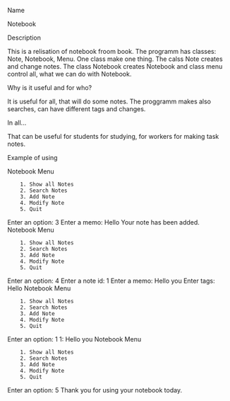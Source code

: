 Name

Notebook

Description

This is a relisation of notebook froom book.
The programm has classes: Note, Notebook, Menu. One class make one thing. The calss Note creates and change notes.
The class Notebook creates Notebook and class menu control all, what we can do with Notebook.

Why is it useful and for who?

It is useful for all, that will do some notes. 
The proggramm makes also searches, can have different tags and changes.

In all...

That can be useful for students for studying, for workers for making task notes.

Example of using

Notebook Menu

        1. Show all Notes
        2. Search Notes
        3. Add Note
        4. Modify Note
        5. Quit
        
Enter an option: 3
Enter a memo: Hello
Your note has been added.
 Notebook Menu

        1. Show all Notes
        2. Search Notes
        3. Add Note
        4. Modify Note
        5. Quit
        
Enter an option: 4
Enter a note id: 1
Enter a memo: Hello you
Enter tags: Hello
 Notebook Menu

        1. Show all Notes
        2. Search Notes
        3. Add Note
        4. Modify Note
        5. Quit
        
Enter an option: 1
1: 
Hello you
 Notebook Menu

        1. Show all Notes
        2. Search Notes
        3. Add Note
        4. Modify Note
        5. Quit
       
Enter an option: 5
Thank you for using your notebook today.


